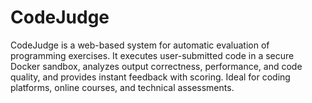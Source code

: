 # CodeJudge
CodeJudge is a web-based system for automatic evaluation of programming exercises. It executes user-submitted code in a secure Docker sandbox, analyzes output correctness, performance, and code quality, and provides instant feedback with scoring. Ideal for coding platforms, online courses, and technical assessments.
